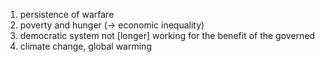 1. persistence of warfare
2. poverty and hunger (-> economic inequality)
3. democratic system not [longer] working for the benefit of the governed
4. climate change, global warming
